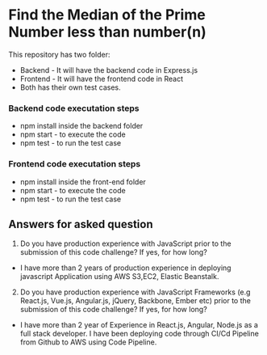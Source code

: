 # Find the Median of the Prime Number less than number(n)

This repository has two folder:
 - Backend - It will have the backend code in Express.js
 - Frontend - It will have the frontend code in React
 - Both has their own test cases.

### Backend code executation steps
* npm install inside the backend folder
* npm start - to execute the code
* npm test - to run the test case

### Frontend code executation steps
* npm install inside the front-end folder
* npm start - to execute the code
* npm test - to run the test case

## Answers for asked question

1. Do you have production experience with JavaScript prior to the submission of this code
challenge? If yes, for how long?
- I have more than 2 years of production experience in deploying javascript Application using AWS S3,EC2, Elastic Beanstalk.

2. Do you have production experience with JavaScript Frameworks (e.g React.js, Vue.js,
Angular.js, jQuery, Backbone, Ember etc) prior to the submission of this code challenge?
If yes, for how long?
- I have more than 2 year of Experience in React.js, Angular, Node.js as a full stack developer. I have been deploying code through CI/Cd Pipeline from Github to AWS using Code Pipeline.
